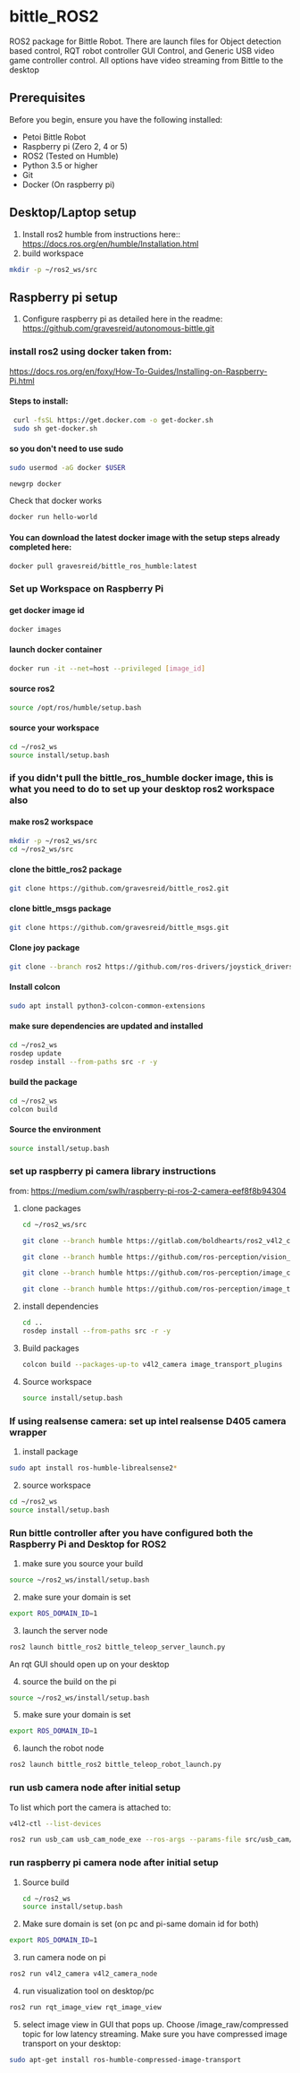 # bittle_ROS2
ROS2 package for Bittle Robot. There are launch files for Object detection based control, RQT robot controller GUI Control, and Generic USB video game controller control. All options have video streaming from Bittle to the desktop

## Prerequisites
Before you begin, ensure you have the following installed:
- Petoi Bittle Robot
- Raspberry pi (Zero 2, 4 or 5)
- ROS2 (Tested on Humble)
- Python 3.5 or higher
- Git
- Docker (On raspberry pi)

## Desktop/Laptop setup
1) Install ros2 humble from instructions here:: https://docs.ros.org/en/humble/Installation.html
2) build workspace
```bash
mkdir -p ~/ros2_ws/src
```

## Raspberry pi setup
1) Configure raspberry pi as detailed here in the readme: https://github.com/gravesreid/autonomous-bittle.git

### install ros2 using docker taken from:
https://docs.ros.org/en/foxy/How-To-Guides/Installing-on-Raspberry-Pi.html

#### Steps to install:
```bash
 curl -fsSL https://get.docker.com -o get-docker.sh
 sudo sh get-docker.sh
```
#### so you don't need to use sudo
```bash
sudo usermod -aG docker $USER
```
```bash
newgrp docker
```
Check that docker works
```bash
docker run hello-world
```

#### You can download the latest docker image with the setup steps already completed here:
```bash
docker pull gravesreid/bittle_ros_humble:latest
```

### Set up Workspace on Raspberry Pi
#### get docker image id
```bash
docker images
```
#### launch docker container
```bash
docker run -it --net=host --privileged [image_id]
```
#### source ros2
```bash
source /opt/ros/humble/setup.bash
```
#### source your workspace
```bash
cd ~/ros2_ws
source install/setup.bash
```
### if you didn't pull the bittle_ros_humble docker image, this is what you need to do to set up your desktop ros2 workspace also
#### make ros2 workspace
```bash
mkdir -p ~/ros2_ws/src
cd ~/ros2_ws/src
```
#### clone the bittle_ros2 package
```bash
git clone https://github.com/gravesreid/bittle_ros2.git
```
#### clone bittle_msgs package
```bash
git clone https://github.com/gravesreid/bittle_msgs.git
```
#### Clone joy package
```bash
git clone --branch ros2 https://github.com/ros-drivers/joystick_drivers.git
```
#### Install colcon
```bash
sudo apt install python3-colcon-common-extensions
```
#### make sure dependencies are updated and installed
```bash
cd ~/ros2_ws
rosdep update
rosdep install --from-paths src -r -y
```
#### build the package
```bash
cd ~/ros2_ws
colcon build
```

#### Source the environment
```bash
source install/setup.bash
```

### set up raspberry pi camera library instructions
from: https://medium.com/swlh/raspberry-pi-ros-2-camera-eef8f8b94304
1) clone packages
   ```bash
   cd ~/ros2_ws/src
   ```
   ```bash
   git clone --branch humble https://gitlab.com/boldhearts/ros2_v4l2_camera.git
   ```
   ```bash
   git clone --branch humble https://github.com/ros-perception/vision_opencv.git
   ```
   ```bash
   git clone --branch humble https://github.com/ros-perception/image_common.git
   ```
   ```bash
   git clone --branch humble https://github.com/ros-perception/image_transport_plugins.git
   ```
2) install dependencies
   ```bash
   cd ..
   rosdep install --from-paths src -r -y
   ```
3) Build packages
   ```bash
   colcon build --packages-up-to v4l2_camera image_transport_plugins
   ```
4) Source workspace
   ```bash
   source install/setup.bash
   ```
### If using realsense camera: set up intel realsense D405 camera wrapper
1) install package
```bash
sudo apt install ros-humble-librealsense2*
```
2) source workspace
```bash
cd ~/ros2_ws
source install/setup.bash
```


### Run bittle controller after you have configured both the Raspberry Pi and Desktop for ROS2
1) make sure you source your build
```bash
source ~/ros2_ws/install/setup.bash
```
2) make sure your domain is set
```bash
export ROS_DOMAIN_ID=1
```

3) launch the server node
```bash
ros2 launch bittle_ros2 bittle_teleop_server_launch.py
```
An rqt GUI should open up on your desktop

4) source the build on the pi
```bash
source ~/ros2_ws/install/setup.bash
```

5) make sure your domain is set
```bash
export ROS_DOMAIN_ID=1
```

6) launch the robot node
```bash
ros2 launch bittle_ros2 bittle_teleop_robot_launch.py
```

### run usb camera node after initial setup
To list which port the camera is attached to:
```bash
v4l2-ctl --list-devices
```
```bash
ros2 run usb_cam usb_cam_node_exe --ros-args --params-file src/usb_cam/config/params.yaml
```

### run raspberry pi camera node after initial setup
1) Source build
   ```bash
   cd ~/ros2_ws
   source install/setup.bash
   ```
2) Make sure domain is set (on pc and pi-same domain id for both)
```bash
export ROS_DOMAIN_ID=1
```
3) run camera node on pi
```bash
ros2 run v4l2_camera v4l2_camera_node
```

4) run visualization tool on desktop/pc
```bash
ros2 run rqt_image_view rqt_image_view
```
5) select image view in GUI that pops up. Choose /image_raw/compressed topic for low latency streaming. Make sure you have compressed image transport on your desktop:
```bash
sudo apt-get install ros-humble-compressed-image-transport
```




